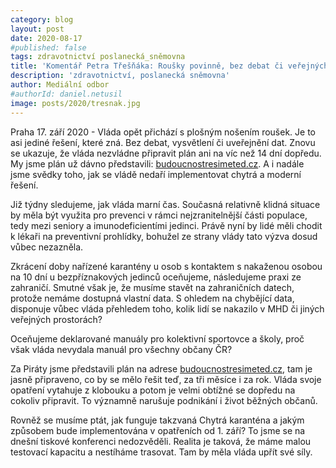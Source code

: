 ```yaml
---
category: blog
layout: post
date: 2020-08-17
#published: false
tags: zdravotnictví poslanecká_sněmovna
title: 'Komentář Petra Třešňáka: Roušky povinně, bez debat či veřejných dat, tak řídí vláda naši zemi. Dál se nedaří implementovat chytrá a moderní řešení v boji s epidemií'
description: 'zdravotnictví, poslanecká sněmovna'
author: Mediální odbor
#authorId: daniel.netusil
image: posts/2020/tresnak.jpg
---
```


Praha 17. září 2020 - Vláda opět přichází s plošným nošením roušek. Je to asi jediné řešení, které zná. Bez debat, vysvětlení či uveřejnění dat. Znovu se ukazuje, že vláda nezvládne připravit plán ani na víc než 14 dní dopředu. My jsme plán už dávno představili: [budoucnostresimeted.cz](https://budoucnostresimeted.cz). A i nadále jsme svědky toho, jak se vládě nedaří implementovat chytrá a moderní řešení.

Již týdny sledujeme, jak vláda marní čas. Současná relativně klidná situace by měla být využita pro prevenci v rámci nejzranitelnější části populace, tedy mezi seniory a imunodeficientími jedinci. Právě nyní by lidé měli chodit k lékaři na preventivní prohlídky, bohužel ze strany vlády tato výzva dosud vůbec nezazněla.

Zkrácení doby nařízené karantény u osob s kontaktem s nakaženou osobou na 10 dní u bezpříznakových jedinců oceňujeme, následujeme praxi ze zahraničí. Smutné však je, že musíme stavět na zahraničních datech, protože nemáme dostupná vlastní data. S ohledem na chybějící data, disponuje vůbec vláda přehledem toho, kolik lidí se nakazilo v MHD či jiných veřejných prostorách? 

Oceňujeme deklarované manuály pro kolektivní sportovce a školy, proč však vláda nevydala manuál pro všechny občany ČR? 

Za Piráty jsme představili plán na adrese [budoucnostresimeted.cz](https://budoucnostresimeted.cz), tam je jasně připraveno, co by se mělo řešit teď, za tři měsíce i za rok. Vláda svoje opatření vytahuje z klobouku a potom je velmi obtížné se dopředu na cokoliv připravit. To významně narušuje podnikání i život běžných občanů.

Rovněž se musíme ptát, jak funguje takzvaná Chytrá karanténa a jakým způsobem bude implementována v opatřeních od 1. září? To jsme se na dnešní tiskové konferenci nedozvěděli. Realita je taková, že máme malou testovací kapacitu a nestíháme trasovat. Tam by měla vláda upřít své síly.
